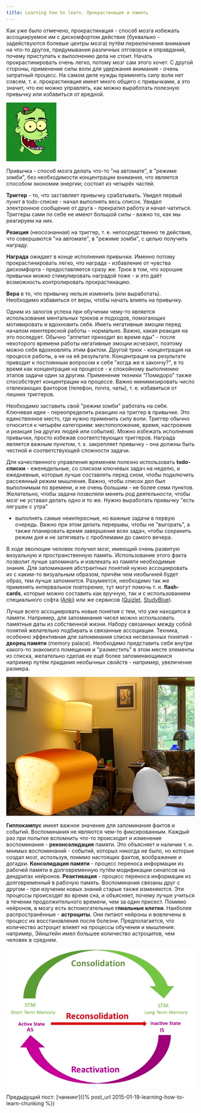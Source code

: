 ```yaml
---
title: Learning how to learn. Прокрастинация и память
---
```


Как уже  было отмечено,  прокрастинация -  способ мозга  избежать ассоциируемое
им  с   дискомфортом  действие   (буквально  -  задействуются   болевые  центры
мозга)  путём переключения  внимания на  что-то другое,  придумывания различных
отговорок и  оправданий, почему приступать  к выполнению дела не  стоит. Начать
прокрастинировать очень легко,  потому мозг сам этого хочет.  С другой стороны,
применение силы воли для удержания внимания - очень затратный процесс. На самом
деле нужды  применять силу воли  нет совсем,  т. к. прокрастинация  имеет много
общего с привычками, а это значит, что ею можно управлять, как можно выработать
полезную привычку или избавиться от вредной.

![](/images/learning-how-to-learn/3-zombie.jpg)

Привычка -  способ мозга  делать что-то  "на автомате",  в "режиме  зомби", без
необходимости концентрации  внимания, что  является способом  экономии энергии;
состоит из четырёх частей.

**Триггер** -  то, что заставляет  привычку срабатывать. Увидел первый  пункт в
todo-списке  - начал  выполнять весь  список. Увидел  электронное сообщение  от
друга  - прекратил  работу и  начал чатиться.  Триггеры сами  по себе  не имеют
большой силы - важно то, как мы реагируем на них.

**Реакция** (неосознанная) на  триггер, т. е. непосредственно  те действия, что
совершаются "на автомате", в "режиме зомби", с целью получить награду.

**Награда**   ожидает    в   конце    исполнения   привычки.    Именно   потому
прокрастинировать  легко, что  награда -  избавление от  чувства дискомфорта  -
предоставляется сразу же. Трюк в  том, что хорошие привычки можно стимулировать
наградой тоже - и это даёт возможность контролировать прокрастинацию.

**Вера**  в  то, что  привычку  нельзя  изменить (или  выработать).  Необходимо
избавиться от веры, чтобы начать влиять на привычку.

Одним из залогов успеха при  обучении чему-то является использование ментальных
трюков и подходов, помогающих мотивировать  и вдохновить себя. Иметь негативные
эмоции перед началом  неинтересной работы - нормально. Важно,  какая реакция на
это  последует. Обычно  "аппетит  приходит  во время  еды"  - после  некоторого
времени работы негативные эмоции исчезают,  поэтому можно себя вдохновлять этим
фактом. Другой трюк  - концентрация на процессе работы, а  не на её результате.
Концентрация на  результате приводит к постоянным  вопросом к себе "когда  же я
закончу?", в  то время как концентрация  на процессе - к  спокойному выполнению
этапов задачи один за другим.  Применение техники "Помидоро" также способствует
концентрации  на  процессе.  Важно минимизировать  число  отвлекающих  факторов
(телефон, почта, чаты), т. е. избавиться от лишних триггеров.

Необходимо  заставить свой  "режим зомби"  работать  на себя.  Ключевая идея  -
переопределить  реакцию на  триггер  в привычке.  Это  единственное место,  где
нужно  применить силу  воли.  Триггер обычно  относится  к четырём  категориям:
местоположение,  время, настроение  и реакция  (на других  людей или  события).
Можно избежать  исполнения привычки, просто избежав  соответствующих триггеров.
Награда является  важным пунктом, т. к.  закрепляет привычку - она  должны быть
честной и соответствующей сложности задачи.

Для качественного  управления временем  полезно использовать  **todo-списки** -
еженедельные, со списком ключевых задач  на неделю, и ежедневные, которые лучше
составлять перед сном, чтобы подключить рассеянный режим мышления. Важно, чтобы
список  дел был  выполнимым по  времени, и  не очень  большим -  не более  семи
пунктов. Желательно, чтобы задачи позволяли менять род деятельности, чтобы мозг
не уставал делать одно и то же. Нужно выработать привычку "есть лягушек с утра"
- выполнять  самые неинтересные, но важные  задачи в первую очередь.  Важно при
этом делать перерывы, чтобы не "выгорать", а также планировать время завершения
всех задач,  чтобы сохранить режим дня  и не затягивать с  проблемами до самого
вечера.

В  ходе эволюции  человек получил  мозг,  имеющий очень  развитую визуальную  и
пространственную память. Использование этого  факта позволит лучше запоминать и
извлекать  из памяти  необходимые знания.  Для запоминания  абстрактных понятий
нужно  ассоциировать их  с каким-то  визуальным образом,  причём чем  необычней
будет  образ, тем  лучше запомнится.  Разумеется, необходимо  так же  применять
интервальное повторение, тут могут помочь  т. н. **flash-cards**, которые можно
составить как вручную, так и с использованием специального софта ([Anki][]) или
же сервисов ([Quizlet][], [StudyBlue][]).

Лучше всего  ассоциировать новые  понятия с  тем, что  уже находится  в памяти.
Например, для запоминания чисел можно использовать памятные даты из собственной
жизни. Набору  связанных между собой  понятий желательно подбирать  и связанные
ассоциации. Техника,  особенно эффективная  для запоминания  списка несвязанных
понятий  -  **дворец  памяти**  (memory palace).  Необходимо  представить  себя
внутри какого-то  знакомого помещения и  "разместить" в этом месте  элементы из
списка, желательно сделав их ещё  более запоминающимися например путём придания
необычных свойств - например, увеличение размера.

![](/images/learning-how-to-learn/3-memory-palace.jpg)

**Гиппокампус**  имеет  важное  значение  для  запоминания  фактов  и  событий.
Воспоминания не являются чем-то фиксированным. Каждый раз при попытке вспомнить
что-то  происходит и  изменение воспоминания  - **реконсолидация**  памяти. Это
объясняет и  наличие т. н.  мнимых воспоминаний  - событий, которых  никогда не
было, но которые создал мозг, используя, помимо настоящих фактов, воображение и
догадки.  **Консолидация  памяти** -  процесс  переноса  информации из  рабочей
памяти  в  долговременную путём  модификации  синапсов  на дендритах  нейронов.
**Реактивация**  -  процесс переноса  информации  из  долговременный в  рабочую
память. Воспоминания связаны  друг с другом - при изучении  новых знаний старые
также изменяются.  Эти процессы  происходят во время  сна, и  объясняет, почему
лучше  учиться  в  течении  продолжительного  времени,  чем  за  один  присест.
Помимо нейронов,  в мозгу  есть вспомогательные **глиальные  клетки**. Наиболее
распространённые - **астроциты**.  Они питают нейроны и вовлечены  в процесс их
восстановления после болезни. Предполагается, что количество астроцит влияет на
процессы  обучения  и  мышления:  например, Эйнштейн  имел  большее  количество
астроцитов, чем человек в среднем.

![](/images/learning-how-to-learn/3-memory.jpg)

Предыдущий пост: [чанкинг]({% post_url 2015-01-19-learning-how-to-learn-chunking %})



[Anki]: http://www.ankisrs.net/
[Quizlet]: http://quizlet.com
[StudyBlue]: https://www.studyblue.com/
